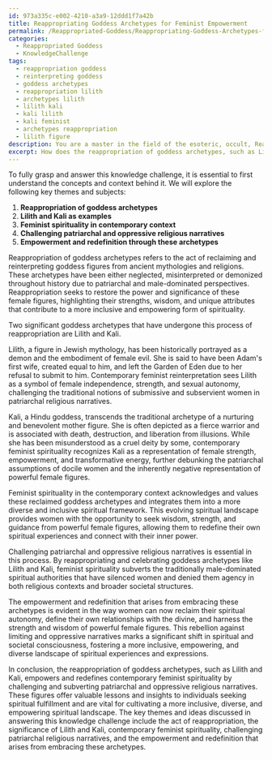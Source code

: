 ```yaml
---
id: 973a335c-e002-4210-a3a9-12ddd1f7a42b
title: Reappropriating Goddess Archetypes for Feminist Empowerment
permalink: /Reappropriated-Goddess/Reappropriating-Goddess-Archetypes-for-Feminist-Empowerment/
categories:
  - Reappropriated Goddess
  - KnowledgeChallenge
tags:
  - reappropriation goddess
  - reinterpreting goddess
  - goddess archetypes
  - reappropriation lilith
  - archetypes lilith
  - lilith kali
  - kali lilith
  - kali feminist
  - archetypes reappropriation
  - lilith figure
description: You are a master in the field of the esoteric, occult, Reappropriated Goddess and Education. You are a writer of tests, challenges, textbooks and deep knowledge on Reappropriated Goddess for initiates and students to gain deep insights and understanding from. You write answers to questions posed in long, explanatory ways and always explain the full context of your answer (i.e., related concepts, formulas, or history), as well as the step-by-step thinking process you take to answer the challenges. Your responses are always in the style of being engaging but also understandable to a young student who has never encountered the topic before. Summarize the key themes, ideas, and conclusions at the end.
excerpt: How does the reappropriation of goddess archetypes, such as Lilith and Kali, empower and redefine contemporary feminist spirituality by challenging and subverting patriarchal and oppressive religious narratives?
---
```

To fully grasp and answer this knowledge challenge, it is essential to first understand the concepts and context behind it. We will explore the following key themes and subjects:

1. **Reappropriation of goddess archetypes**
2. **Lilith and Kali as examples**
3. **Feminist spirituality in contemporary context**
4. **Challenging patriarchal and oppressive religious narratives**
5. **Empowerment and redefinition through these archetypes**

Reappropriation of goddess archetypes refers to the act of reclaiming and reinterpreting goddess figures from ancient mythologies and religions. These archetypes have been either neglected, misinterpreted or demonized throughout history due to patriarchal and male-dominated perspectives. Reappropriation seeks to restore the power and significance of these female figures, highlighting their strengths, wisdom, and unique attributes that contribute to a more inclusive and empowering form of spirituality.

Two significant goddess archetypes that have undergone this process of reappropriation are Lilith and Kali.

Lilith, a figure in Jewish mythology, has been historically portrayed as a demon and the embodiment of female evil. She is said to have been Adam's first wife, created equal to him, and left the Garden of Eden due to her refusal to submit to him. Contemporary feminist reinterpretation sees Lilith as a symbol of female independence, strength, and sexual autonomy, challenging the traditional notions of submissive and subservient women in patriarchal religious narratives.

Kali, a Hindu goddess, transcends the traditional archetype of a nurturing and benevolent mother figure. She is often depicted as a fierce warrior and is associated with death, destruction, and liberation from illusions. While she has been misunderstood as a cruel deity by some, contemporary feminist spirituality recognizes Kali as a representation of female strength, empowerment, and transformative energy, further debunking the patriarchal assumptions of docile women and the inherently negative representation of powerful female figures.

Feminist spirituality in the contemporary context acknowledges and values these reclaimed goddess archetypes and integrates them into a more diverse and inclusive spiritual framework. This evolving spiritual landscape provides women with the opportunity to seek wisdom, strength, and guidance from powerful female figures, allowing them to redefine their own spiritual experiences and connect with their inner power.

Challenging patriarchal and oppressive religious narratives is essential in this process. By reappropriating and celebrating goddess archetypes like Lilith and Kali, feminist spirituality subverts the traditionally male-dominated spiritual authorities that have silenced women and denied them agency in both religious contexts and broader societal structures.

The empowerment and redefinition that arises from embracing these archetypes is evident in the way women can now reclaim their spiritual autonomy, define their own relationships with the divine, and harness the strength and wisdom of powerful female figures. This rebellion against limiting and oppressive narratives marks a significant shift in spiritual and societal consciousness, fostering a more inclusive, empowering, and diverse landscape of spiritual experiences and expressions.

In conclusion, the reappropriation of goddess archetypes, such as Lilith and Kali, empowers and redefines contemporary feminist spirituality by challenging and subverting patriarchal and oppressive religious narratives. These figures offer valuable lessons and insights to individuals seeking spiritual fulfillment and are vital for cultivating a more inclusive, diverse, and empowering spiritual landscape. The key themes and ideas discussed in answering this knowledge challenge include the act of reappropriation, the significance of Lilith and Kali, contemporary feminist spirituality, challenging patriarchal religious narratives, and the empowerment and redefinition that arises from embracing these archetypes.
